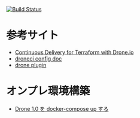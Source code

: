[![Build Status](https://cloud.drone.io/api/badges/dehio3/terraform-drone/status.svg)](https://cloud.drone.io/dehio3/terraform-drone)

# 参考サイト
- [Continuous Delivery for Terraform with Drone.io](https://medium.com/@jmarhee/continuous-delivery-for-terraform-with-drone-io-6a4f6550dc29)
- [droneci config doc](https://docs.drone.io/)
- [drone plugin](http://plugins.drone.io/)

# オンプレ環境構築
- [Drone 1.0 を docker-compose up する](https://matsubara0507.github.io/posts/2019-01-05-docker-compose-up-drone-1-0.html)
